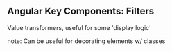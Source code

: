 ##  Angular Key Components: Filters

Value transformers, useful for some 'display logic'

note:
    Can be useful for decorating elements w/ classes
